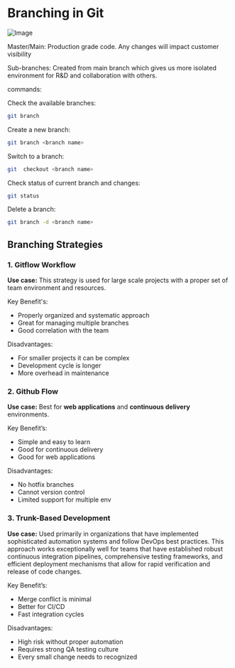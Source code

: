 # Branching in Git

![Image](https://github.com/user-attachments/assets/9822aab7-dbab-4f60-ae63-efc8858e5721)

Master/Main: Production grade code. Any changes will impact customer visibility

Sub-branches: Created from main branch which gives us more isolated environment for R&D and collaboration with others.

commands:

Check the available branches:

```bash
git branch
```

Create a new branch:

```bash
git branch <branch name>
```

Switch to a branch:

```bash
git  checkout <branch name>
```

Check status of current branch and changes:

```bash
git status
```

Delete a branch:

```bash
git branch -d <branch name>
```

## **Branching Strategies**

### **1. Gitflow Workflow**

**Use case:** This strategy is used for large scale projects with a proper set of team environment and resources.

Key Benefit's:

- Properly organized and systematic approach
- Great for managing multiple branches
- Good correlation with the team

Disadvantages:

- For smaller projects it can be complex
- Development cycle is longer
- More overhead in maintenance

### **2. Github Flow**

**Use case:** Best for **web applications** and **continuous delivery** environments.

Key Benefit’s:

- Simple and easy to learn
- Good for continuous delivery
- Good for web applications

Disadvantages:

- No hotfix branches
- Cannot version control
- Limited support for multiple env

### **3. Trunk-Based Development**

**Use case:** Used primarily in organizations that have implemented sophisticated automation systems and follow DevOps best practices. This approach works exceptionally well for teams that have established robust continuous integration pipelines, comprehensive testing frameworks, and efficient deployment mechanisms that allow for rapid verification and release of code changes.

Key Benefit’s:

- Merge conflict is minimal
- Better for CI/CD
- Fast integration cycles

Disadvantages:

- High risk without proper automation
- Requires strong QA testing culture
- Every small change needs to recognized
